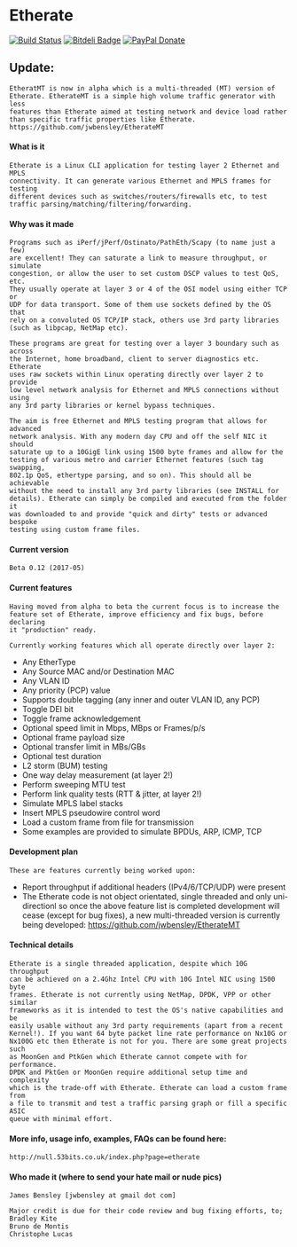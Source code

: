 Etherate
========

[![Build Status](https://travis-ci.org/jwbensley/Etherate.svg?branch=master)](https://travis-ci.org/jwbensley/Etherate)
[![Bitdeli Badge](https://null.53bits.co.uk/uploads/programming/c/etherate/etherate-github-badge.png)](https://bitdeli.com/free "Bitdeli Badge")
[![PayPal Donate](https://img.shields.io/badge/paypal-donate-green.svg)](https://www.paypal.com/cgi-bin/webscr?cmd=_donations&business=james%40bensley%2eme&lc=GB&item_name=Etherate&currency_code=GBP)


## Update:

    EtheratMT is now in alpha which is a multi-threaded (MT) version of
    Etherate. EtherateMT is a simple high volume traffic generator with less
    features than Etherate aimed at testing network and device load rather
    than specific traffic properties like Etherate.
    https://github.com/jwbensley/EtherateMT


#### What is it

    Etherate is a Linux CLI application for testing layer 2 Ethernet and MPLS
    connectivity. It can generate various Ethernet and MPLS frames for testing
    different devices such as switches/routers/firewalls etc, to test
    traffic parsing/matching/filtering/forwarding.


#### Why was it made

    Programs such as iPerf/jPerf/Ostinato/PathEth/Scapy (to name just a few) 
    are excellent! They can saturate a link to measure throughput, or simulate
    congestion, or allow the user to set custom DSCP values to test QoS, etc.
    They usually operate at layer 3 or 4 of the OSI model using either TCP or
    UDP for data transport. Some of them use sockets defined by the OS that
    rely on a convoluted OS TCP/IP stack, others use 3rd party libraries
    (such as libpcap, NetMap etc).

    These programs are great for testing over a layer 3 boundary such as across
    the Internet, home broadband, client to server diagnostics etc. Etherate
    uses raw sockets within Linux operating directly over layer 2 to provide
    low level network analysis for Ethernet and MPLS connections without using
    any 3rd party libraries or kernel bypass techniques.

    The aim is free Ethernet and MPLS testing program that allows for advanced
    network analysis. With any modern day CPU and off the self NIC it should
    saturate up to a 10GigE link using 1500 byte frames and allow for the
    testing of various metro and carrier Ethernet features (such tag swapping,
    802.1p QoS, ethertype parsing, and so on). This should all be achievable
    without the need to install any 3rd party libraries (see INSTALL for
    details). Etherate can simply be compiled and executed from the folder it
    was downloaded to and provide "quick and dirty" tests or advanced bespoke
    testing using custom frame files.


#### Current version

    Beta 0.12 (2017-05)


#### Current features

    Having moved from alpha to beta the current focus is to increase the
    feature set of Etherate, improve efficiency and fix bugs, before declaring
    it "production" ready.

    Currently working features which all operate directly over layer 2:
  
  - Any EtherType
  - Any Source MAC and/or Destination MAC
  - Any VLAN ID
  - Any priority (PCP) value
  - Supports double tagging (any inner and outer VLAN ID, any PCP)
  - Toggle DEI bit
  - Toggle frame acknowledgement
  - Optional speed limit in Mbps, MBps or Frames/p/s
  - Optional frame payload size
  - Optional transfer limit in MBs/GBs
  - Optional test duration
  - L2 storm (BUM) testing
  - One way delay measurement (at layer 2!)
  - Perform sweeping MTU test
  - Perform link quality tests (RTT & jitter, at layer 2!)
  - Simulate MPLS label stacks
  - Insert MPLS pseudowire control word
  - Load a custom frame from file for transmission
   - Some examples are provided to simulate BPDUs, ARP, ICMP, TCP


#### Development plan

    These are features currently being worked upon:
  
  - Report throughput if additional headers (IPv4/6/TCP/UDP) were present
  - The Etherate code is not object orientated, single threaded and only 
    uni-directionl so once the above feature list is completed development will
    cease (except for bug fixes), a new multi-threaded version is currently
    being developed: https://github.com/jwbensley/EtherateMT


#### Technical details

    Etherate is a single threaded application, despite which 10G throughput
    can be achieved on a 2.4Ghz Intel CPU with 10G Intel NIC using 1500 byte
    frames. Etherate is not currently using NetMap, DPDK, VPP or other similar
    frameworks as it is intended to test the OS's native capabilities and be
    easily usable without any 3rd party requirements (apart from a recent
    Kernel!). If you want 64 byte packet line rate performance on Nx10G or
    Nx100G etc then Etherate is not for you. There are some great projects such
    as MoonGen and PtkGen which Etherate cannot compete with for performance.
    DPDK and PktGen or MoonGen require additional setup time and complexity
    which is the trade-off with Etherate. Etherate can load a custom frame from
    a file to transmit and test a traffic parsing graph or fill a specific ASIC
    queue with minimal effort.


#### More info, usage info, examples, FAQs can be found here:

    http://null.53bits.co.uk/index.php?page=etherate


#### Who made it (where to send your hate mail or nude pics)

    James Bensley [jwbensley at gmail dot com]

    Major credit is due for their code review and bug fixing efforts, to;
    Bradley Kite
    Bruno de Montis
    Christophe Lucas
